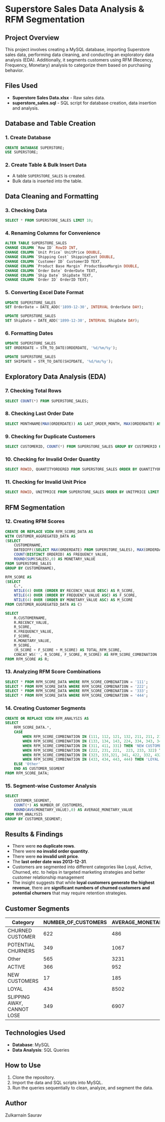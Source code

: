 # Superstore Sales Data Analysis & RFM Segmentation

## Project Overview
This project involves creating a MySQL database, importing Superstore sales data, performing data cleaning, and conducting an exploratory data analysis (EDA). Additionally, it segments customers using RFM (Recency, Frequency, Monetary) analysis to categorize them based on purchasing behavior.

## Files Used
- **Superstore Sales Data.xlsx** - Raw sales data.
- **superstore_sales.sql** - SQL script for database creation, data insertion and analysis.

## Database and Table Creation
### 1. Create Database
```sql
CREATE DATABASE SUPERSTORE;
USE SUPERSTORE;
```
### 2. Create Table & Bulk Insert Data
- A table `SUPERSTORE_SALES` is created.
- Bulk data is inserted into the table.

## Data Cleaning and Formatting
### 3. Checking Data
```sql
SELECT * FROM SUPERSTORE_SALES LIMIT 10;
```
### 4. Renaming Columns for Convenience
```sql
ALTER TABLE SUPERSTORE_SALES  
CHANGE COLUMN `Row ID` RowID INT,
CHANGE COLUMN `Unit Price` UnitPrice DOUBLE,
CHANGE COLUMN `Shipping Cost` ShippingCost DOUBLE,
CHANGE COLUMN `Customer ID` CustomerID TEXT,
CHANGE COLUMN `Product Base Margin` ProductBaseMargin DOUBLE,
CHANGE COLUMN `Order Date` OrderDate TEXT,
CHANGE COLUMN `Ship Date` ShipDate TEXT,
CHANGE COLUMN `Order ID` OrderID TEXT;
```
### 5. Converting Excel Date Format
```sql
UPDATE SUPERSTORE_SALES
SET OrderDate = DATE_ADD('1899-12-30', INTERVAL OrderDate DAY);

UPDATE SUPERSTORE_SALES
SET ShipDate = DATE_ADD('1899-12-30', INTERVAL ShipDate DAY);
```
### 6. Formatting Dates
```sql
UPDATE SUPERSTORE_SALES
SET ORDERDATE = STR_TO_DATE(ORDERDATE, '%d/%m/%y');

UPDATE SUPERSTORE_SALES
SET SHIPDATE = STR_TO_DATE(SHIPDATE, '%d/%m/%y');
```

## Exploratory Data Analysis (EDA)
### 7. Checking Total Rows
```sql
SELECT COUNT(*) FROM SUPERSTORE_SALES;
```
### 8. Checking Last Order Date
```sql
SELECT MONTHNAME(MAX(ORDERDATE)) AS LAST_ORDER_MONTH, MAX(ORDERDATE) AS LAST_ORDER_DATE FROM SUPERSTORE_SALES;
```
### 9. Checking for Duplicate Customers
```sql
SELECT CUSTOMERID, COUNT(*) FROM SUPERSTORE_SALES GROUP BY CUSTOMERID ORDER BY 2 DESC;
```
### 10. Checking for Invalid Order Quantity
```sql
SELECT ROWID, QUANTITYORDERED FROM SUPERSTORE_SALES ORDER BY QUANTITYORDERED LIMIT 10;
```
### 11. Checking for Invalid Unit Price
```sql
SELECT ROWID, UNITPRICE FROM SUPERSTORE_SALES ORDER BY UNITPRICE LIMIT 10;
```

## RFM Segmentation
### 12. Creating RFM Scores
```sql
CREATE OR REPLACE VIEW RFM_SCORE_DATA AS
WITH CUSTOMER_AGGREGATED_DATA AS
(SELECT
    CUSTOMERNAME,
    DATEDIFF((SELECT MAX(ORDERDATE) FROM SUPERSTORE_SALES), MAX(ORDERDATE)) AS RECENCY_VALUE,
    COUNT(DISTINCT ORDERID) AS FREQUENCY_VALUE,
    ROUND(SUM(SALES),0) AS MONETARY_VALUE
FROM SUPERSTORE_SALES
GROUP BY CUSTOMERNAME),

RFM_SCORE AS
(SELECT
    C.*,
    NTILE(4) OVER (ORDER BY RECENCY_VALUE DESC) AS R_SCORE,
    NTILE(4) OVER (ORDER BY FREQUENCY_VALUE ASC) AS F_SCORE,
    NTILE(4) OVER (ORDER BY MONETARY_VALUE ASC) AS M_SCORE
FROM CUSTOMER_AGGREGATED_DATA AS C)

SELECT
    R.CUSTOMERNAME,
    R.RECENCY_VALUE,
    R_SCORE,
    R.FREQUENCY_VALUE,
    F_SCORE,
    R.MONETARY_VALUE,
    M_SCORE,
    (R_SCORE + F_SCORE + M_SCORE) AS TOTAL_RFM_SCORE,
    CONCAT_WS('', R_SCORE, F_SCORE, M_SCORE) AS RFM_SCORE_COMBINATION
FROM RFM_SCORE AS R;
```
### 13. Analyzing RFM Score Combinations
```sql
SELECT * FROM RFM_SCORE_DATA WHERE RFM_SCORE_COMBINATION = '111';
SELECT * FROM RFM_SCORE_DATA WHERE RFM_SCORE_COMBINATION = '222';
SELECT * FROM RFM_SCORE_DATA WHERE RFM_SCORE_COMBINATION = '333';
SELECT * FROM RFM_SCORE_DATA WHERE RFM_SCORE_COMBINATION = '444';
```
### 14. Creating Customer Segments
```sql
CREATE OR REPLACE VIEW RFM_ANALYSIS AS
SELECT
    RFM_SCORE_DATA.*,
    CASE
        WHEN RFM_SCORE_COMBINATION IN (111, 112, 121, 132, 211, 211, 212, 114, 141) THEN 'CHURNED CUSTOMER'
        WHEN RFM_SCORE_COMBINATION IN (133, 134, 143, 224, 334, 343, 344, 144) THEN 'SLIPPING AWAY, CANNOT LOSE'
        WHEN RFM_SCORE_COMBINATION IN (311, 411, 331) THEN 'NEW CUSTOMERS'
        WHEN RFM_SCORE_COMBINATION IN (222, 231, 221,  223, 233, 322) THEN 'POTENTIAL CHURNERS'
        WHEN RFM_SCORE_COMBINATION IN (323, 333,321, 341, 422, 332, 432) THEN 'ACTIVE'
        WHEN RFM_SCORE_COMBINATION IN (433, 434, 443, 444) THEN 'LOYAL'
    ELSE 'Other'
    END AS CUSTOMER_SEGMENT
FROM RFM_SCORE_DATA;
```
### 15. Segment-wise Customer Analysis
```sql
SELECT
    CUSTOMER_SEGMENT,
    COUNT(*) AS NUMBER_OF_CUSTOMERS,
    ROUND(AVG(MONETARY_VALUE),0) AS AVERAGE_MONETARY_VALUE
FROM RFM_ANALYSIS
GROUP BY CUSTOMER_SEGMENT;
```

## Results & Findings
- There were **no duplicate rows**.
- There were **no invalid order quantity**.
- There were **no invalid unit price**.
- The **last order date was 2013-12-31**.
- Customers are segmented into different categories like Loyal, Active, Churned, etc. to helps in targeted marketing strategies and better customer relationship management
- The insight suggests that while **loyal customers generate the highest revenue**, there are **significant numbers of churned customers and potential churners** that may require retention strategies.

## Customer Segments

| Category                          | NUMBER_OF_CUSTOMERS | AVERAGE_MONETARY_VALUE |
|-----------------------------------|---------|---------|
| CHURNED CUSTOMER                 | 622     | 486     |
| POTENTIAL CHURNERS               | 349     | 1067    |
| Other                             | 565     | 3231    |
| ACTIVE                            | 366     | 952     |
| NEW CUSTOMERS                     | 17      | 185     |
| LOYAL                             | 434     | 8502    |
| SLIPPING AWAY, CANNOT LOSE        | 349     | 6907    |


## Technologies Used
- **Database**: MySQL
- **Data Analysis**: SQL Queries

## How to Use
1. Clone the repository.
2. Import the data and SQL scripts into MySQL.
3. Run the queries sequentially to clean, analyze, and segment the data.

## Author
Zulkarnain Saurav

